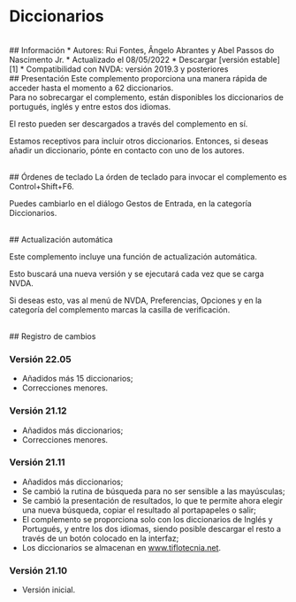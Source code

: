 # Diccionarios


<br>
## Información
* Autores: Rui Fontes, Ângelo Abrantes y Abel Passos do Nascimento Jr.
* Actualizado el 08/05/2022
* Descargar [versión estable][1]
* Compatibilidad con NVDA: versión 2019.3 y posteriores

<br>
## Presentación
Este complemento proporciona una manera rápida de acceder hasta el momento a 62 diccionarios.
<br>
Para no sobrecargar el complemento, están disponibles los diccionarios de portugués, inglés y entre estos dos idiomas.

El resto pueden ser descargados a través del complemento en sí.

Estamos receptivos para incluir otros diccionarios. Entonces, si deseas añadir un diccionario, pónte en contacto con uno de los autores.

<br>
## Órdenes de teclado
La órden de teclado para invocar el complemento es Control+Shift+F6.

Puedes cambiarlo en el diálogo Gestos de Entrada, en la categoría Diccionarios.

<br>
## Actualización automática

Este complemento incluye una función de actualización automática.

Esto buscará una nueva versión y se ejecutará cada vez que se carga NVDA.

Si deseas esto, vas al menú de NVDA, Preferencias, Opciones y en la categoría del complemento marcas la casilla de verificación.

<br>
## Registro de cambios

### Versión 22.05
* Añadidos más 15 diccionarios;
* Correcciones menores.

### Versión 21.12
* Añadidos más diccionarios;
* Correcciones menores.

### Versión 21.11
* Añadidos más diccionarios;
* Se cambió la rutina de búsqueda para no ser sensible a las mayúsculas;
* Se cambió la presentación de resultados, lo que te permite ahora elegir una nueva búsqueda, copiar el resultado al portapapeles o salir;
* El complemento se proporciona solo con los diccionarios de Inglés y Portugués, y entre los dos idiomas, siendo posible descargar el resto a través de un botón colocado en la interfaz;
* Los diccionarios se almacenan en www.tiflotecnia.net.

### Versión 21.10
* Versión inicial.

[1]: https://github.com/ruifontes/Dictionaries/releases/download/22.05/dictionaries-22.05.nvda-addon
